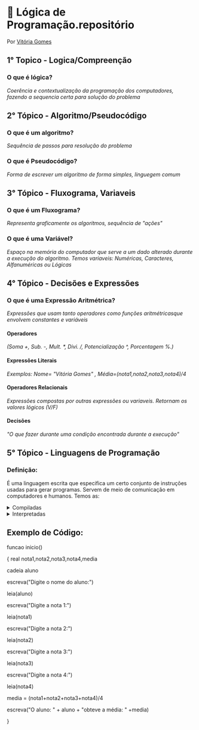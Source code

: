 # :blue_book: Lógica de Programação.repositório
Por [Vitória Gomes](https://github.com/vitoriacgomes)
##  1° Topico - Logica/Compreenção
###  O que é lógica? 
_Coerência e contextualização da programação dos computadores, fazendo a sequencia certa para solução do problema_
##  2° Tópico - Algoritmo/Pseudocódigo
### O que é um algoritmo?  
_Sequência de passos para resolução do problema_
### O que é Pseudocódigo? 
_Forma de escrever um algoritmo de forma simples, linguegem comum_
##  3° Tópico - Fluxograma, Variaveis
### O que é um Fluxograma? 
_Representa graficamente os algoritmos, sequência de "ações"_
### O que é uma Variável?
_Espaço na memória do computador que serve a um dado alterado durante a execução do algoritmo._
_Temos variaveis: Numéricas, Caracteres, Alfanuméricas ou Lógicas_
## 4° Tópico - Decisões e Expressões
### O que é uma Expressão Aritmétrica?
_Expressões que usam tanto operadores como funções aritmétricasque envolvem constantes e variáveis_
#### Operadores
_(Soma +, Sub. -, Mult. *, Divi. /, Potencialização ^, Porcentagem %.)_

#### Expressões Literais
_Exemplos: Nome= "Vitória Gomes" , Média=(nota1,nota2,nota3,nota4)/4_

#### Operadores Relacionais
_Expressões compostas por outras expressões ou variaveis. Retornam os valores lógicos (V/F)_

#### Decisões 
_"O que fazer durante uma condição encontrada durante a execução"_

## 5° Tópico - Linguagens de Programação
### Definição:
É uma linguagem escrita que especifica um certo conjunto de instruções usadas para gerar programas. Servem de meio de comunicação em computadores e humanos. 
Temos as:
<details>
  <summary>Compiladas</summary>Linguagem em que o código fonte é executado diretamente pelo sistema ou pelo processador, depois da tradução pela compilação.
</details>

<details>
  <summary>Interpretadas</summary>Linguagem que o código fonte é executado primeiro por um programa chamado interpretador, depois pelo sistemas operacional ou processador.
</details>

## Exemplo de Código:

funcao inicio()

{
   real nota1,nota2,nota3,nota4,media
   
   cadeia aluno
   
   escreva("Digite o nome do aluno:")
   
   leia(aluno)
   
   escreva("Digite a nota 1:")
   
   leia(nota1)
   
   escreva("Digite a nota 2:")
   
   leia(nota2)
   
   escreva("Digite a nota 3:")
   
   leia(nota3)
   
   escreva("Digite a nota 4:")
   
   leia(nota4)
   
   media = (nota1+nota2+nota3+nota4)/4
   
   escreva("O aluno: " + aluno + "obteve a média: " +media)
   
   }
   
